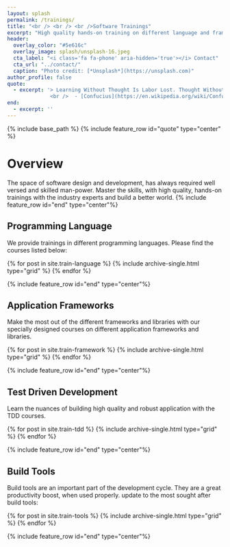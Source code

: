 ```yaml
---
layout: splash  
permalink: /trainings/
title: "<br /> <br /> <br />Software Trainings"
excerpt: "High quality hands-on training on different language and frameworks <br /> <br /> <br />"
header:
  overlay_color: "#5e616c"
  overlay_image: splash/unsplash-16.jpeg
  cta_label: "<i class='fa fa-phone' aria-hidden='true'></i> Contact"
  cta_url: "../contact/"
  caption: "Photo credit: [*Unsplash*](https://unsplash.com)"
author_profile: false
quote:
  - excerpt: '> Learning Without Thought Is Labor Lost. Thought Without Learning Is Intellectual Death.
              <br />  - [Confucius](https://en.wikipedia.org/wiki/Confucius)'
end:
  - excerpt: ''
---
```

{% include base_path %}
{% include feature_row id="quote" type="center" %}

# Overview

The space of software design and development, has always required well versed and skilled man-power.
Master the skills, with high quality, hands-on trainings with the industry experts and build a better world.
{% include feature_row id="end" type="center"%}
## Programming Language

We provide trainings in different programming languages. Please find the courses listed below:

<div class="grid__wrapper">
  {% for post in site.train-language %}
    {% include archive-single.html type="grid" %}
  {% endfor %}
</div>


{% include feature_row id="end" type="center"%}

## Application Frameworks

Make the most out of the different frameworks and libraries with our specially designed courses on different application frameworks and libraries.

<div class="grid__wrapper">
  {% for post in site.train-framework %}
    {% include archive-single.html type="grid" %}
  {% endfor %}
</div>

{% include feature_row id="end" type="center"%}

## Test Driven Development

Learn the nuances of building high quality and robust application with the TDD courses.

<div class="grid__wrapper">
  {% for post in site.train-tdd %}
    {% include archive-single.html type="grid" %}
  {% endfor %}
</div>

{% include feature_row id="end" type="center"%}

## Build Tools

Build tools are an important part of the development cycle. They are a great productivity boost, when used properly.
update to the most sought after build tools:

<div class="grid__wrapper">
  {% for post in site.train-tools %}
    {% include archive-single.html type="grid" %}
  {% endfor %}
</div>

{% include feature_row id="end" type="center"%}

